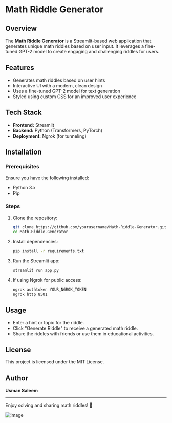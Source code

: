 # Math Riddle Generator

## Overview
The **Math Riddle Generator** is a Streamlit-based web application that generates unique math riddles based on user input. It leverages a fine-tuned GPT-2 model to create engaging and challenging riddles for users.

## Features
- Generates math riddles based on user hints
- Interactive UI with a modern, clean design
- Uses a fine-tuned GPT-2 model for text generation
- Styled using custom CSS for an improved user experience

## Tech Stack
- **Frontend:** Streamlit
- **Backend:** Python (Transformers, PyTorch)
- **Deployment:** Ngrok (for tunneling)

## Installation

### Prerequisites
Ensure you have the following installed:
- Python 3.x
- Pip

### Steps
1. Clone the repository:
   ```sh
   git clone https://github.com/yourusername/Math-Riddle-Generator.git
   cd Math-Riddle-Generator
   ```

2. Install dependencies:
   ```sh
   pip install -r requirements.txt
   ```

3. Run the Streamlit app:
   ```sh
   streamlit run app.py
   ```

4. If using Ngrok for public access:
   ```sh
   ngrok authtoken YOUR_NGROK_TOKEN
   ngrok http 8501
   ```

## Usage
- Enter a hint or topic for the riddle.
- Click "Generate Riddle" to receive a generated math riddle.
- Share the riddles with friends or use them in educational activities.

## License
This project is licensed under the MIT License.

## Author
**Usman Saleem**

---
Enjoy solving and sharing math riddles! 🚀

![image](https://github.com/user-attachments/assets/c0a5b5d7-8d3f-4038-ab97-6f22310730ed)
